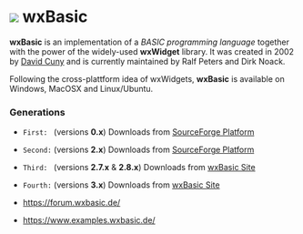 # ![](https://wxbasic.sourceforge.net/favicon.ico) wxBasic

**wxBasic** is an implementation of a _BASIC programming language_ together with the power of the widely-used **wxWidget** library.
It was created in 2002 by [David Cuny](http://webs.lanset.com/dcuny/about.htm) and is currently maintained by Ralf Peters and Dirk Noack.

Following the cross-plattform idea of wxWidgets, **wxBasic** is available on Windows, MacOSX and Linux/Ubuntu.

### Generations
* `First: ` (versions **0.x**) Downloads from [SourceForge Platform](https://wxbasic.sourceforge.net/get_it.php)
* `Second:` (versions **2.x**) Downloads from [SourceForge Platform](https://wxbasic.sourceforge.net/bleed.php)
* `Third: ` (versions **2.7.x** & **2.8.x**) Downloads from [wxBasic Site](https://www.wxbasic.net/downloads)
* `Fourth:` (versions **3.x**) Downloads from [wxBasic Site](https://www.wxbasic.net/downloads)

* https://forum.wxbasic.de/
* https://www.examples.wxbasic.de/
